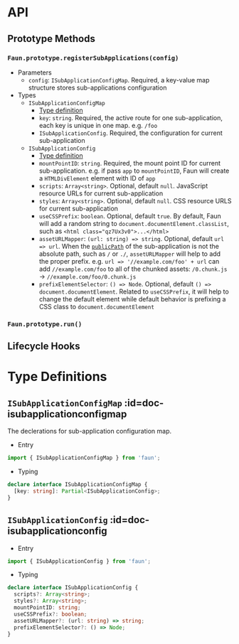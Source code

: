# API

## Prototype Methods

### `Faun.prototype.registerSubApplications(config)`

- Parameters
  - `config`: `ISubApplicationConfigMap`. Required, a key-value map structure stores sub-applications configuration
- Types
  - `ISubApplicationConfigMap`
    - [Type definition](#doc-isubapplicationconfigmap)
    - `key`: `string`. Required, the active route for one sub-application, each key is unique in one map. e.g. `/foo`
    - `ISubApplicationConfig`. Required, the configuration for current sub-application
  - `ISubApplicationConfig`
    - [Type definition](#doc-isubapplicationconfig)
    - `mountPointID`: `string`. Required, the mount point ID for current sub-application. e.g. if pass `app` to `mountPointID`, Faun will create a `HTMLDivElement` element with ID of `app`
    - `scripts`: `Array<string>`. Optional, default `null`. JavaScript resource URLs for current sub-application
    - `styles`: `Array<string>`. Optional, default `null`. CSS resource URLS for current sub-application
    - `useCSSPrefix`: `boolean`. Optional, default `true`. By default, Faun will add a random string to `document.documentElement.classList`, such as `<html class="qz7Ux3v0">...</html>`
    - `assetURLMapper`: `(url: string) => string`. Optional, default `url => url`. When the [`publicPath`](https://webpack.js.org/guides/public-path/) of the sub-application is not the absolute path, such as `/` or `./`, `assetURLMapper` will help to add the proper prefix. e.g. `url => '//example.com/foo' + url` can add `//example.com/foo` to all of the chunked assets: `/0.chunk.js` -> `//example.com/foo/0.chunk.js`
    - `prefixElementSelector`: `() => Node`. Optional, default `() => document.documentElement`. Related to `useCSSPrefix`, it will help to change the default element while default behavior is prefixing a CSS class to `document.documentElement`

### `Faun.prototype.run()`



## Lifecycle Hooks

# Type Definitions

## `ISubApplicationConfigMap` :id=doc-isubapplicationconfigmap

The declerations for sub-application configuration map.

- Entry

```javascript
import { ISubApplicationConfigMap } from 'faun';
```

- Typing

```typescript
declare interface ISubApplicationConfigMap {
  [key: string]: Partial<ISubApplicationConfig>;
}
```

## `ISubApplicationConfig` :id=doc-isubapplicationconfig

- Entry

```javascript
import { ISubApplicationConfig } from 'faun';
```

- Typing

```typescript
declare interface ISubApplicationConfig {
  scripts?: Array<string>;
  styles?: Array<string>;
  mountPointID: string;
  useCSSPrefix?: boolean;
  assetURLMapper?: (url: string) => string;
  prefixElementSelector?: () => Node;
}
```
